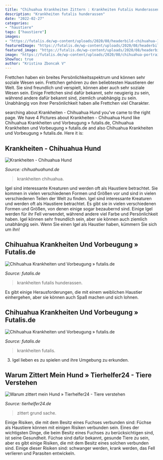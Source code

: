 ```yaml
---
title: "Chihuahua Krankheiten Zittern : Krankheiten Futalis Hunderassen"
description: "Krankheiten futalis hunderassen"
date: "2022-02-27"
categories:
- "haustiere"
tags: ["haustiere"]
images:
- "https://futalis.de/wp-content/uploads/2020/08/headerbild-chihuahua-1024x174.jpg"
featuredImage: "https://futalis.de/wp-content/uploads/2020/08/headerbild-chihuahua-1024x174.jpg"
featured_image: "https://futalis.de/wp-content/uploads/2020/08/headerbild-chihuahua-1024x174.jpg"
image: "https://futalis.de/wp-content/uploads/2020/08/chihuahua-portrait.jpg"
ShowToc: true
author: "Kristina Zboncak V"
---
```



Frettchen haben ein breites Persönlichkeitsspektrum und können sehr soziale Wesen sein.
Frettchen gehören zu den beliebtesten Haustieren der Welt. Sie sind freundlich und verspielt, können aber auch sehr soziale Wesen sein. Einige Frettchen sind dafür bekannt, sehr neugierig zu sein, während andere dafür bekannt sind, ziemlich unabhängig zu sein. Unabhängig von ihrer Persönlichkeit haben alle Frettchen viel Charakter.

	

		
searching about Krankheiten - Chihuahua Hund you've came to the right page. We have 4 Pictures about Krankheiten - Chihuahua Hund like Chihuahua Krankheiten und Vorbeugung » futalis.de, Chihuahua Krankheiten und Vorbeugung » futalis.de and also Chihuahua Krankheiten und Vorbeugung » futalis.de. Here it is:
		
    
## Krankheiten - Chihuahua Hund

<img loading=lazy src="http://chihuahuahund.de/wp-content/uploads/2020/03/Chi.jpg" onerror="this.onerror=null;this.src='https://tse1.mm.bing.net/th?id=OIP.NSJSF4Z-bk6GzDhv1zvEngHaDR&amp;pid=15.1';" alt="Krankheiten - Chihuahua Hund">

_Source: chihuahuahund.de_

>krankheiten chihuahua. 

	

Igel sind interessante Kreaturen und werden oft als Haustiere betrachtet. Sie kommen in vielen verschiedenen Formen und Größen vor und sind in vielen verschiedenen Teilen der Welt zu finden.
Igel sind interessante Kreaturen und werden oft als Haustiere betrachtet. Es gibt sie in vielen verschiedenen Formen und Größen, von denen einige sogar bezaubernd sind. Einige Igel werden für ihr Fell verwendet, während andere viel Farbe und Persönlichkeit haben. Igel können sehr freundlich sein, aber sie können auch ziemlich unabhängig sein. Wenn Sie einen Igel als Haustier haben, kümmern Sie sich um ihn!

    
## Chihuahua Krankheiten Und Vorbeugung » Futalis.de

<img loading=lazy src="https://futalis.de/wp-content/uploads/2020/08/headerbild-chihuahua-1024x174.jpg" onerror="this.onerror=null;this.src='https://tse2.mm.bing.net/th?id=OIP.JunyS7mm1u3si_2NgZkmZAHaBQ&amp;pid=15.1';" alt="Chihuahua Krankheiten und Vorbeugung » futalis.de">

_Source: futalis.de_

>krankheiten futalis hunderassen. 

	

Es gibt einige Herausforderungen, die mit einem weiblichen Haustier einhergehen, aber sie können auch Spaß machen und sich lohnen.

    
## Chihuahua Krankheiten Und Vorbeugung » Futalis.de

<img loading=lazy src="https://futalis.de/wp-content/uploads/2020/08/chihuahua-portrait.jpg" onerror="this.onerror=null;this.src='https://tse4.mm.bing.net/th?id=OIP.qI23oyVuzgf-dnzOy6atVwAAAA&amp;pid=15.1';" alt="Chihuahua Krankheiten und Vorbeugung » futalis.de">

_Source: futalis.de_

>krankheiten futalis. 

	

3. Igel lieben es zu spielen und ihre Umgebung zu erkunden.

    
## Warum Zittert Mein Hund » Tierhelfer24 - Tiere Verstehen

<img loading=lazy src="https://tierhelfer24.de/wp-content/uploads/2020/05/dog-838281_1280-e1590961585743-600x203.jpg" onerror="this.onerror=null;this.src='https://tse4.mm.bing.net/th?id=OIP.5drOQp93tBcloiQ5nfCMLQHaCg&amp;pid=15.1';" alt="Warum zittert mein Hund » Tierhelfer24 - Tiere verstehen">

_Source: tierhelfer24.de_

>zittert grund sache. 

	

Einige Risiken, die mit dem Besitz eines Fuchses verbunden sind:
Füchse als Haustiere können mit einigen Risiken verbunden sein. Eines der wichtigsten Dinge, die beim Besitz eines Fuchses zu berücksichtigen sind, ist seine Gesundheit. Füchse sind dafür bekannt, gesunde Tiere zu sein, aber es gibt einige Risiken, die mit dem Besitz eines solchen verbunden sind. Einige dieser Risiken sind: schwanger werden, krank werden, das Fell verlieren und Parasiten entwickeln.

